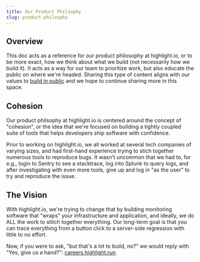 ```yaml
---
title: Our Product Philsophy
slug: product-philosphy
---
```


## Overview 

This doc acts as a reference for our product philosophy at highlight.io, or to be more exact, how we think about what we build (not necessarily how we build it). It acts as a way for our team to prioritize work, but also educate the public on where we're headed. Sharing this type of content aligns with our values to [build in public](./1_values.md#we-build-in-public) and we hope to continue sharing more in this space.

## Cohesion

Our product philsophy at highlight.io is centered around the concept of "cohesion", or the idea that we're focused on building a tightly coupled suite of tools that helps developers ship software with confidence.

Prior to working on highlight.io, we all worked at several tech companies of varying sizes, and had first-hand experience trying to stich together numerous tools to reproduce bugs. It wasn't uncommon that we had to, for e.g., login to Sentry to see a stacktrace, log into Splunk to query logs, and after investigating with even more tools, give up and log in "as the user" to try and reproduce the issue.

## The Vision

With highlight.io, we're trying to change that by building monitoring software that "wraps" your infrastructure and application, and ideally, we do ALL the work to stitch together everything. Our long-term goal is that you can trace everything from a button click to a server-side regression with little to no effort.

Now, if you were to ask, "but that's a lot to build, no?" we would reply with "Yes, give us a hand?": [careers.highlight.run](https://careers.highlight.run).
